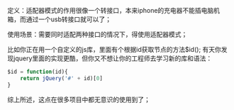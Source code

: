 定义：适配器模式的作用很像一个转接口，本来iphone的充电器不能插电脑机箱，而通过一个usb转接口就可以了；

使用场景：需要同时适配两种接口的情况下，得使用适配器模式；


比如你正在用一个自定义的js库，里面有个根据id获取节点的方法$id(); 有天你发现jquery里面的实现更酷，但你又不想让你的工程师去学习新的库和语法：

```js
$id = function(id){
    return jQuery('#' + id)[0]
}
```

综上所述，这点在很多项目中都无意识的使用到了；

